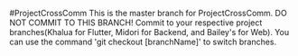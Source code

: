 #ProjectCrossComm
This is the master branch for ProjectCrossComm. DO NOT COMMIT TO THIS BRANCH! Commit to your respective project branches(Khalua for Flutter, Midori for Backend, and Bailey's for Web). You can use the command 'git checkout [branchName]' to switch branches.
